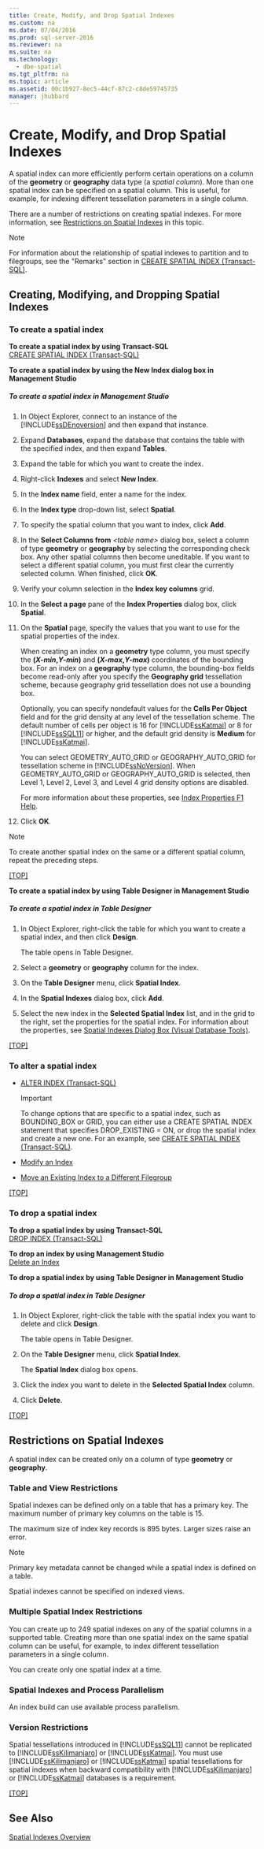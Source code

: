 ```yaml
---
title: Create, Modify, and Drop Spatial Indexes
ms.custom: na
ms.date: 07/04/2016
ms.prod: sql-server-2016
ms.reviewer: na
ms.suite: na
ms.technology: 
  - dbe-spatial
ms.tgt_pltfrm: na
ms.topic: article
ms.assetid: 00c1b927-8ec5-44cf-87c2-c8de59745735
manager: jhubbard
---
```

# Create, Modify, and Drop Spatial Indexes
A spatial index can more efficiently perform certain operations on a column of the **geometry** or **geography** data type (a *spatial column*). More than one spatial index can be specified on a spatial column. This is useful, for example, for indexing different tessellation parameters in a single column.  
  
 There are a number of restrictions on creating spatial indexes. For more information, see [Restrictions on Spatial Indexes](#restrictions) in this topic.  
  
> [!NOTE]  
>  For information about the relationship of spatial indexes to partition and to filegroups, see the "Remarks" section in [CREATE SPATIAL INDEX (Transact-SQL)](assetId:///ee6b9116-a7ff-463a-a9f0-b360804d8678).  
  
##  <a name="creating"></a> Creating, Modifying, and Dropping Spatial Indexes  
  
###  <a name="create"></a> To create a spatial index  
 **To create a spatial index by using Transact-SQL**  
 [CREATE SPATIAL INDEX (Transact-SQL)](assetId:///ee6b9116-a7ff-463a-a9f0-b360804d8678)  
  
 **To create a spatial index by using the New Index dialog box in Management Studio**  
 ##### To create a spatial index in Management Studio  
  
1.  In Object Explorer, connect to an instance of the [!INCLUDE[ssDEnoversion](../../Topics/TopicNameContainA/includes/ssDEnoversion_md.md)] and then expand that instance.  
  
2.  Expand **Databases**, expand the database that contains the table with the specified index, and then expand **Tables**.  
  
3.  Expand the table for which you want to create the index.  
  
4.  Right-click **Indexes** and select **New Index**.  
  
5.  In the **Index name** field, enter a name for the index.  
  
6.  In the **Index type** drop-down list, select **Spatial**.  
  
7.  To specify the spatial column that you want to index, click **Add**.  
  
8.  In the **Select Columns from** *<table name\>* dialog box, select a column of type **geometry** or **geography** by selecting the corresponding check box. Any other spatial columns then become uneditable. If you want to select a different spatial column, you must first clear the currently selected column. When finished, click **OK**.  
  
9. Verify your column selection in the **Index key columns** grid.  
  
10. In the **Select a page** pane of the **Index Properties** dialog box, click **Spatial**.  
  
11. On the **Spatial** page, specify the values that you want to use for the spatial properties of the index.  
  
     When creating an index on a **geometry** type column, you must specify the **(***X-min***,***Y-min***)** and **(***X-max***,***Y-max***)** coordinates of the bounding box. For an index on a **geography** type column, the bounding-box fields become read-only after you specify the **Geography grid** tessellation scheme, because geography grid tessellation does not use a bounding box.  
  
     Optionally, you can specify nondefault values for the **Cells Per Object** field and for the grid density at any level of the tessellation scheme. The default number of cells per object is 16 for [!INCLUDE[ssKatmai](../../Topics/TopicNameContainA/includes/ssKatmai_md.md)] or 8 for [!INCLUDE[ssSQL11](../../Topics/TopicNameContainA/includes/ssSQL11_md.md)] or higher, and the default grid density is **Medium** for [!INCLUDE[ssKatmai](../../Topics/TopicNameContainA/includes/ssKatmai_md.md)].  
  
     You can select GEOMETRY_AUTO_GRID or GEOGRAPHY_AUTO_GRID for tessellation scheme in [!INCLUDE[ssNoVersion](../../Topics/TopicNameContainA/includes/ssNoVersion_md.md)]. When GEOMETRY_AUTO_GRID or GEOGRAPHY_AUTO_GRID is selected, then Level 1, Level 2, Level 3, and Level 4 grid density options are disabled.  
  
     For more information about these properties, see [Index Properties F1 Help](../../Topics/TopicNameNotContainA/Index-Properties-F1-Help.md).  
  
12. Click **OK**.  
  
> [!NOTE]  
>  To create another spatial index on the same or a different spatial column, repeat the preceding steps.  
  
 [&#91;TOP&#93;](#TOP)  
  
 **To create a spatial index by using Table Designer in Management Studio**  
 ##### To create a spatial index in Table Designer  
  
1.  In Object Explorer, right-click the table for which you want to create a spatial index, and then click **Design**.  
  
     The table opens in Table Designer.  
  
2.  Select a **geometry** or **geography** column for the index.  
  
3.  On the **Table Designer** menu, click **Spatial Index**.  
  
4.  In the **Spatial Indexes** dialog box, click **Add**.  
  
5.  Select the new index in the **Selected Spatial Index** list, and in the grid to the right, set the properties for the spatial index. For information about the properties, see [Spatial Indexes Dialog Box (Visual Database Tools)](assetId:///4d84239a-68c7-4aa2-8602-2b51dd07260f).  
  
 [&#91;TOP&#93;](#TOP)  
  
###  <a name="alter"></a> To alter a spatial index  
  
-   [ALTER INDEX (Transact-SQL)](assetId:///b796c829-ef3a-405c-a784-48286d4fb2b9)  
  
    > [!IMPORTANT]  
    >  To change options that are specific to a spatial index, such as BOUNDING_BOX or GRID, you can either use a CREATE SPATIAL INDEX statement that specifies DROP_EXISTING = ON, or drop the spatial index and create a new one. For an example, see [CREATE SPATIAL INDEX (Transact-SQL)](assetId:///ee6b9116-a7ff-463a-a9f0-b360804d8678).  
  
-   [Modify an Index](../../Topics/TopicNameNotContainA/Modify-an-Index.md)  
  
-   [Move an Existing Index to a Different Filegroup](../../Topics/TopicNameContainA/Move-an-Existing-Index-to-a-Different-Filegroup.md)  
  
 [&#91;TOP&#93;](#TOP)  
  
###  <a name="drop"></a> To drop a spatial index  
 **To drop a spatial index by using Transact-SQL**  
 [DROP INDEX (Transact-SQL)](assetId:///2b1464c8-934c-405f-8ef7-2949346b5372)  
  
 **To drop an index by using Management Studio**  
 [Delete an Index](../../Topics/TopicNameNotContainA/Delete-an-Index.md)  
  
 **To drop a spatial index by using Table Designer in Management Studio**  
 ##### To drop a spatial index in Table Designer  
  
1.  In Object Explorer, right-click the table with the spatial index you want to delete and click **Design**.  
  
     The table opens in Table Designer.  
  
2.  On the **Table Designer** menu, click **Spatial Index**.  
  
     The **Spatial Index** dialog box opens.  
  
3.  Click the index you want to delete in the **Selected Spatial Index** column.  
  
4.  Click **Delete**.  
  
 [&#91;TOP&#93;](#TOP)  
  
##  <a name="restrictions"></a> Restrictions on Spatial Indexes  
 A spatial index can be created only on a column of type **geometry** or **geography**.  
  
### Table and View Restrictions  
 Spatial indexes can be defined only on a table that has a primary key. The maximum number of primary key columns on the table is 15.  
  
 The maximum size of index key records is 895 bytes. Larger sizes raise an error.  
  
> [!NOTE]  
>  Primary key metadata cannot be changed while a spatial index is defined on a table.  
  
 Spatial indexes cannot be specified on indexed views.  
  
### Multiple Spatial Index Restrictions  
 You can create up to 249 spatial indexes on any of the spatial columns in a supported table. Creating more than one spatial index on the same spatial column can be useful, for example, to index different tessellation parameters in a single column.  
  
 You can create only one spatial index at a time.  
  
### Spatial Indexes and Process Parallelism  
 An index build can use available process parallelism.  
  
### Version Restrictions  
 Spatial tessellations introduced in [!INCLUDE[ssSQL11](../../Topics/TopicNameContainA/includes/ssSQL11_md.md)] cannot be replicated to [!INCLUDE[ssKilimanjaro](../../Topics/TopicNameContainA/includes/ssKilimanjaro_md.md)] or [!INCLUDE[ssKatmai](../../Topics/TopicNameContainA/includes/ssKatmai_md.md)]. You must use [!INCLUDE[ssKilimanjaro](../../Topics/TopicNameContainA/includes/ssKilimanjaro_md.md)] or [!INCLUDE[ssKatmai](../../Topics/TopicNameContainA/includes/ssKatmai_md.md)] spatial tessellations for spatial indexes when backward compatibility with [!INCLUDE[ssKilimanjaro](../../Topics/TopicNameContainA/includes/ssKilimanjaro_md.md)] or [!INCLUDE[ssKatmai](../../Topics/TopicNameContainA/includes/ssKatmai_md.md)] databases is a requirement.  
  
 [&#91;TOP&#93;](#TOP)  
  
## See Also  
 [Spatial Indexes Overview](../../Topics/TopicNameNotContainA/Spatial-Indexes-Overview.md)